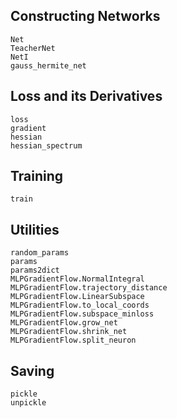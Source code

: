 ## Constructing Networks

```@docs
Net
TeacherNet
NetI
gauss_hermite_net
```

## Loss and its Derivatives

```@docs
loss
gradient
hessian
hessian_spectrum
```

## Training

```@docs
train
```

## Utilities

```@docs
random_params
params
params2dict
MLPGradientFlow.NormalIntegral
MLPGradientFlow.trajectory_distance
MLPGradientFlow.LinearSubspace
MLPGradientFlow.to_local_coords
MLPGradientFlow.subspace_minloss
MLPGradientFlow.grow_net
MLPGradientFlow.shrink_net
MLPGradientFlow.split_neuron
```

## Saving

```@docs
pickle
unpickle
```
